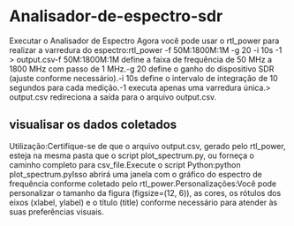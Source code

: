 # Analisador-de-espectro-sdr
Executar o Analisador de Espectro Agora você pode usar o rtl_power para realizar a varredura do espectro:rtl_power -f 50M:1800M:1M -g 20 -i 10s -1  > output.csv-f 50M:1800M:1M define a faixa de frequência de 50 MHz a 1800 MHz com passo de 1 MHz.-g 20 define o ganho do dispositivo SDR (ajuste conforme necessário).-i 10s define o intervalo de integração de 10 segundos para cada medição.-1 executa apenas uma varredura única.> output.csv redireciona a saída para o arquivo output.csv.
## visualisar os dados coletados 
Utilização:Certifique-se de que o arquivo output.csv, gerado pelo rtl_power, esteja na mesma pasta que o script plot_spectrum.py, ou forneça o caminho completo para csv_file.Execute o script Python:python plot_spectrum.pyIsso abrirá uma janela com o gráfico do espectro de frequência conforme coletado pelo rtl_power.Personalizações:Você pode personalizar o tamanho da figura (figsize=(12, 6)), as cores, os rótulos dos eixos (xlabel, ylabel) e o título (title) conforme necessário para atender às suas preferências visuais.
